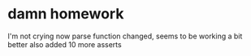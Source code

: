 # damn homework

I'm not crying now
parse function changed, seems to be working a bit better
also added 10 more asserts